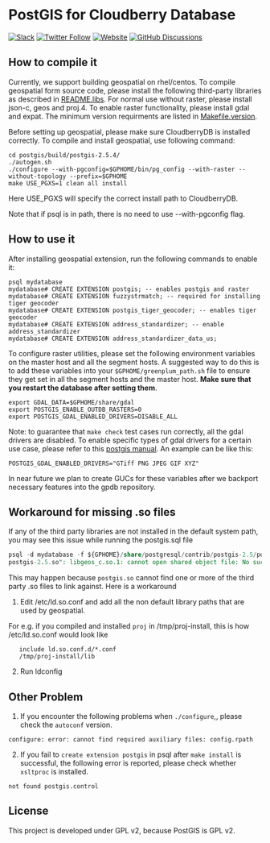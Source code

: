 # PostGIS for Cloudberry Database

[![Slack](https://img.shields.io/badge/Join_Slack-6a32c9)](https://communityinviter.com/apps/cloudberrydb/welcome)
[![Twitter Follow](https://img.shields.io/twitter/follow/cloudberrydb)](https://twitter.com/cloudberrydb)
[![Website](https://img.shields.io/badge/Visit%20Website-eebc46)](https://cloudberrydb.org)
[![GitHub Discussions](https://img.shields.io/github/discussions/cloudberrydb/cloudberrydb)](https://github.com/orgs/cloudberrydb/discussions)

## How to compile it

Currently, we support building geospatial on rhel/centos. To compile geospatial form source code, please install the following third-party libraries as described in [README.libs](https://github.com/cloudberrydb/geospatial/blob/master/postgis/README.libs).
For normal use without raster, please install json-c, geos and proj.4.
To enable raster functionality, please install gdal and expat. The minimum version requirments are listed in [Makefile.version](https://github.com/cloudberrydb/geospatial/blob/master/postgis/Makefile.version).

Before setting up geospatial, please make sure CloudberryDB is installed correctly.
To compile and install geospatial, use following command:

```
cd postgis/build/postgis-2.5.4/
./autogen.sh
./configure --with-pgconfig=$GPHOME/bin/pg_config --with-raster --without-topology --prefix=$GPHOME
make USE_PGXS=1 clean all install
```

Here USE_PGXS will specify the correct install path to CloudberryDB.

Note that if psql is in path, there is no need to use --with-pgconfig flag.

## How to use it
After installing geospatial extension, run the following commands to enable it:

```
psql mydatabase
mydatabase# CREATE EXTENSION postgis; -- enables postgis and raster
mydatabase# CREATE EXTENSION fuzzystrmatch; -- required for installing tiger geocoder
mydatabase# CREATE EXTENSION postgis_tiger_geocoder; -- enables tiger geocoder
mydatabase# CREATE EXTENSION address_standardizer; -- enable address_standardizer
mydatabase# CREATE EXTENSION address_standardizer_data_us;
```

To configure raster utilities, please set the following environment variables on the master host and all the segment hosts. A suggested way to do this is to add these variables into your `$GPHOME/greenplum_path.sh` file to ensure they get set in all the segment hosts and the master host. **Make sure that you restart the database after setting them**.

```
export GDAL_DATA=$GPHOME/share/gdal
export POSTGIS_ENABLE_OUTDB_RASTERS=0
export POSTGIS_GDAL_ENABLED_DRIVERS=DISABLE_ALL
```

Note: to guarantee that `make check` test cases run correctly, all the gdal drivers are disabled. To enable specific types of gdal drivers for a certain use case, please refer to this [postgis manual](http://postgis.net/docs/manual-2.5/postgis_installation.html#install_short_version). An example can be like this:

```
POSTGIS_GDAL_ENABLED_DRIVERS="GTiff PNG JPEG GIF XYZ"
```
In near future we plan to create GUCs for these variables after we backport necessary features into the gpdb repository.

## Workaround for missing .so files

If any of the third party libraries are not installed in the default system path, you may see this issue while running the postgis.sql file
```sql
psql -d mydatabase -f ${GPHOME}/share/postgresql/contrib/postgis-2.5/postgis.sql
postgis-2.5.so": libgeos_c.so.1: cannot open shared object file: No such file or directory
```

This may happen because `postgis.so` cannot find one or more of the third party .so files to link against. Here is a workaround

1. Edit /etc/ld.so.conf and add all the non default library paths that are used by geospatial.

For e.g. if you compiled and installed `proj` in /tmp/proj-install, this is how
   /etc/ld.so.conf would look like
```
   include ld.so.conf.d/*.conf
   /tmp/proj-install/lib
```
2. Run ldconfig

## Other Problem

1) If you encounter the following problems when `./configure`,, please check the `autoconf` version.

```
configure: error: cannot find required auxiliary files: config.rpath
```

2) If you fail to `create extension postgis` in psql after `make install` is successful, the following error is reported, please check whether `xsltproc` is installed.

```
not found postgis.control
```

## License

This project is developed under GPL v2, because PostGIS is GPL v2.
